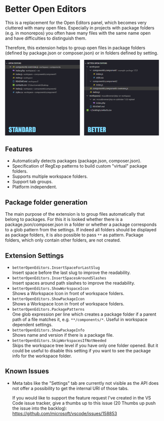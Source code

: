 # Better Open Editors

This is a replacement for the Open Editors panel, which becomes very cluttered with many open files. Especially in projects with package folders (e.g. in monorepos) you often have many files with the same name open and have difficulties to distinguish them.

Therefore, this extension helps to group open files in package folders (defined by package.json or composer.json) or in folders defined by setting.

![This is why it is better](./meta/screenshot.gif)

## Features

  * Automatically detects packages (package.json, composer.json).
  * Specification of RegExp patterns to build custom "virtual" package folders.
  * Supports multiple workspace folders.
  * Support tab groups.
  * Platform independent.

## Package folder generation

The main purpose of the extension is to group files automatically that belong to packages. For this it is looked whether there is a package.json/composer.json in a folder or whether a package corresponds to a glob pattern from the settings.
If indeed all folders should be displayed as package folders, it is also possible to pass `**` as pattern.
Package folders, which only contain other folders, are not created.

## Extension Settings

* `betterOpenEditors.InsertSpaceForLastSlug`  
   Insert space before the last slug to improve the readability.
* `betterOpenEditors.InsertSpacesAroundSlashes`  
   Insert spaces around path slashes to improve the readability.
* `betterOpenEditors.ShowWorkspaceIcon`  
   Shows a Workspace Icon in front of workspace folders.
* `betterOpenEditors.ShowPackageIcon`  
   Shows a Workspace Icon in front of workspace folders.
* `betterOpenEditors.PackagePatterns`  
   One glob expression per line which creates a package folder if a parent path of a file matches it, e.g. `**/components/*`. Useful in workspace dependent settings.
* `betterOpenEditors.ShowPackageInfo`  
   Shows name and version if there is a package file.
* `betterOpenEditors.SkipWorkspacesIfNotNeeded`  
   Skips the workspace tree level if you have only one folder opened. But it could be useful to disable this setting if you want to see the package info for the workspace folder.


## Known Issues

* Meta tabs like the "Settings" tab are currently not visible as the API does not offer a possibility to get the internal URI of those tabs.  

  If you would like to support the feature request I've created in the VS Code issue tracker, give a thumbs up to this issue (20 Thumbs up push the issue into the backlog): https://github.com/microsoft/vscode/issues/158853

